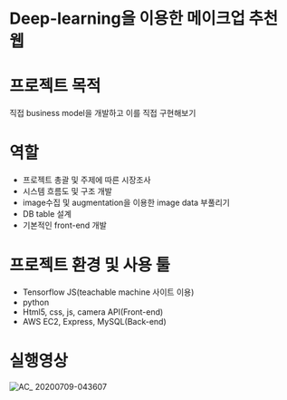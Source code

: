 # Deep-learning을 이용한 메이크업 추천 웹

# 프로젝트 목적
직접 business model을 개발하고 이를 직접 구현해보기

# 역할
- 프로젝트 총괄 및 주제에 따른 시장조사
- 시스템 흐름도 및 구조 개발
- image수집 및 augmentation을 이용한 image data 부풀리기
- DB table 설계
- 기본적인 front-end 개발

# 프로젝트 환경 및 사용 툴
- Tensorflow JS(teachable machine 사이트 이용)
- python
- Html5, css, js, camera API(Front-end)
- AWS EC2, Express, MySQL(Back-end)

# 실행영상
![AC_ 20200709-043607](https://user-images.githubusercontent.com/50320556/86962843-7fb84e00-c19e-11ea-8b58-78511d496bd5.gif)
